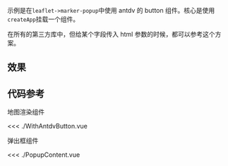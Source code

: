 <script setup>
import WithAntdvButton from './WithAntdvButton.vue'
</script>

示例是在`leaflet->marker-popup`中使用 antdv 的 button 组件。核心是使用`createApp`挂载一个组件。

在所有的第三方库中，但给某个字段传入 html 参数的时候，都可以参考这个方案。

## 效果

<WithAntdvButton />

## 代码参考

地图渲染组件

<<< ./WithAntdvButton.vue

弹出框组件

<<< ./PopupContent.vue
